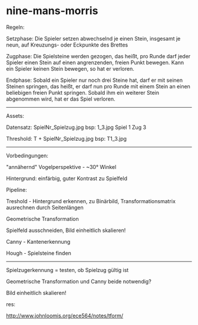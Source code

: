 # nine-mans-morris

Regeln:

Setzphase: 
Die Spieler setzen abwechselnd je einen Stein, insgesamt je neun, auf Kreuzungs- oder Eckpunkte des Brettes

Zugphase: 
Die Spielsteine werden gezogen, das heißt, pro Runde darf jeder Spieler einen Stein auf einen angrenzenden, 
freien Punkt bewegen. Kann ein Spieler keinen Stein bewegen, so hat er verloren.

Endphase: 
Sobald ein Spieler nur noch drei Steine hat, darf er mit seinen Steinen springen, das heißt, er darf nun 
pro Runde mit einem Stein an einen beliebigen freien Punkt springen. Sobald ihm ein weiterer Stein abgenommen wird, hat er das Spiel verloren.

---

Assets:

Datensatz:
SpielNr_Spielzug.jpg
bsp: 1_3.jpg    Spiel 1 Zug 3

Threshold:
T + SpielNr_Spielzug.jpg
bsp: T1_3.jpg

---


Vorbedingungen:

"annähernd" Vogelperspektive - ~30° Winkel

Hintergrund: einfärbig, guter Kontrast zu Spielfeld

Pipeline:

Treshold - Hintergrund erkennen, zu Binärbild, Transformationsmatrix ausrechnen durch Seitenlängen

Geometrische Transformation

Spielfeld ausschneiden, Bild einheitlich skalieren!

Canny - Kantenerkennung

Hough - Spielsteine finden


---
Spielzugerkennung = testen, ob Spielzug gültig ist


Geometrische Transformation und Canny beide notwendig?

Bild einheitlich skalieren!


res:

http://www.johnloomis.org/ece564/notes/tform/